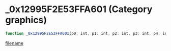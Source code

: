 # _0x12995F2E53FFA601 (Category graphics)

```js
function _0x12995F2E53FFA601(p0: int, p1: int, p2: int, p3: int, p4: int, p5: int, p6: int, p7: int, p8: int, p9: int, p10: int, p11: int): void
```

[filename](_0x12995F2E53FFA601_m.md ':include')